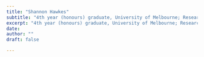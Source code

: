 ```yaml
---
title: "Shannon Hawkes"
subtitle: "4th year (honours) graduate, University of Melbourne; Research Assistant" 
excerpt: "4th year (honours) graduate, University of Melbourne; Research Assistant"
date: 
author: ""
draft: false

---
```


